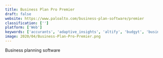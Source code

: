 ```yaml
---
title: Business Plan Pro Premier
draft: false 
website: https://www.paloalto.com/business-plan-software/premier
classification: ['']
platform: ['Web']
keywords: ['accurants', 'adaptive_insights', 'altify', 'budgyt', 'business_plan_pro_complete', 'freshsales_crm', 'host_analytics', 'insightly', 'intacct', 'jedox', 'liveplan', 'netsuite', 'onestreamxf', 'pivotxl', 'planguru', 'projectionhub', 'riskturn', 'sage_50cloud', 'vena', 'xlreporting', 'zoho_crm', 'iplanner.net']
image: 2020/04/Business-Plan-Pro-Premier.png
---
```

Business planning software